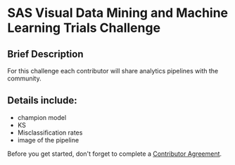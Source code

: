 # SAS Visual Data Mining and Machine Learning Trials Challenge
## Brief Description
For this challenge each contributor will share analytics pipelines with the community. 
## Details include: 
* champion model
* KS 
* Misclassification rates
* image of the pipeline

Before you get started, don't forget to complete a [Contributor Agreement](https://github.com/sassoftware/vdmml-trials-challenge/blob/master/ContributorAgreement.pdf).

